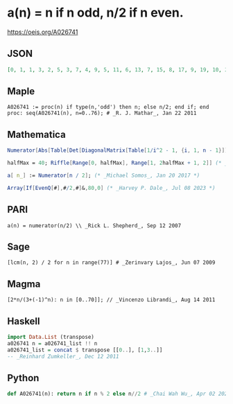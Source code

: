 # a\(n\) \= n if n odd, n/2 if n even\.
https://oeis.org/A026741
## JSON
```JSON
[0, 1, 1, 3, 2, 5, 3, 7, 4, 9, 5, 11, 6, 13, 7, 15, 8, 17, 9, 19, 10, 21, 11, 23, 12, 25, 13, 27, 14, 29, 15, 31, 16, 33, 17, 35, 18, 37, 19, 39, 20, 41, 21, 43, 22, 45, 23, 47, 24, 49, 25, 51, 26, 53, 27, 55, 28, 57, 29, 59, 30, 61, 31, 63, 32, 65, 33, 67, 34, 69, 35, 71, 36, 73, 37, 75, 38]
```
## Maple
```Maple
A026741 := proc(n) if type(n,'odd') then n; else n/2; end if; end proc: seq(A026741(n), n=0..76); # _R. J. Mathar_, Jan 22 2011
```
## Mathematica
```Mathematica
Numerator[Abs[Table[Det[DiagonalMatrix[Table[1/i^2 - 1, {i, 1, n - 1}]] + 1], {n, 20}]]] (* _Alexander Adamchuk_, Jun 02 2006 *)
```
```Mathematica
halfMax = 40; Riffle[Range[0, halfMax], Range[1, 2halfMax + 1, 2]] (* _Harvey P. Dale_, Mar 27 2011 *)
```
```Mathematica
a[ n_] := Numerator[n / 2]; (* _Michael Somos_, Jan 20 2017 *)
```
```Mathematica
Array[If[EvenQ[#],#/2,#]&,80,0] (* _Harvey P. Dale_, Jul 08 2023 *)
```
## PARI
```PARI
a(n) = numerator(n/2) \\ _Rick L. Shepherd_, Sep 12 2007
```
## Sage
```Sage
[lcm(n, 2) / 2 for n in range(77)] # _Zerinvary Lajos_, Jun 07 2009
```
## Magma
```Magma
[2*n/(3+(-1)^n): n in [0..70]]; // _Vincenzo Librandi_, Aug 14 2011
```
## Haskell
```Haskell
import Data.List (transpose)
a026741 n = a026741_list !! n
a026741_list = concat $ transpose [[0..], [1,3..]]
-- _Reinhard Zumkeller_, Dec 12 2011
```
## Python
```Python
def A026741(n): return n if n % 2 else n//2 # _Chai Wah Wu_, Apr 02 2021
```
